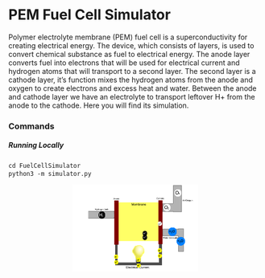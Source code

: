 # PEM Fuel Cell Simulator

Polymer electrolyte membrane (PEM) fuel cell is a superconductivity for creating electrical energy. The device, which consists of layers, is used to convert chemical substance as fuel to electrical energy. The anode layer converts fuel into electrons that will be used for electrical current and hydrogen atoms that will transport to a second layer. The second layer is a cathode layer, it’s function mixes the hydrogen atoms from the anode and oxygen to create electrons and excess heat and water. Between the anode and cathode layer we have an electrolyte to transport leftover H+ from the anode to the cathode.  Here you will find its simulation.

### Commands

##### Running Locally

```
cd FuelCellSimulator
python3 -m simulator.py 
```

<p align="center">
    <img alt="fuel cell" src="./images/fuelCellPic.png" width="250">
</p>
